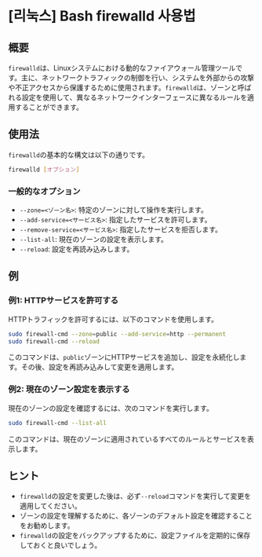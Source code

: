 # [리눅스] Bash firewalld 사용법

## 概要
`firewalld`は、Linuxシステムにおける動的なファイアウォール管理ツールです。主に、ネットワークトラフィックの制御を行い、システムを外部からの攻撃や不正アクセスから保護するために使用されます。`firewalld`は、ゾーンと呼ばれる設定を使用して、異なるネットワークインターフェースに異なるルールを適用することができます。

## 使用法
`firewalld`の基本的な構文は以下の通りです。

```bash
firewalld [オプション]
```

### 一般的なオプション
- `--zone=<ゾーン名>`: 特定のゾーンに対して操作を実行します。
- `--add-service=<サービス名>`: 指定したサービスを許可します。
- `--remove-service=<サービス名>`: 指定したサービスを拒否します。
- `--list-all`: 現在のゾーンの設定を表示します。
- `--reload`: 設定を再読み込みします。

## 例
### 例1: HTTPサービスを許可する
HTTPトラフィックを許可するには、以下のコマンドを使用します。

```bash
sudo firewall-cmd --zone=public --add-service=http --permanent
sudo firewall-cmd --reload
```

このコマンドは、`public`ゾーンにHTTPサービスを追加し、設定を永続化します。その後、設定を再読み込みして変更を適用します。

### 例2: 現在のゾーン設定を表示する
現在のゾーンの設定を確認するには、次のコマンドを実行します。

```bash
sudo firewall-cmd --list-all
```

このコマンドは、現在のゾーンに適用されているすべてのルールとサービスを表示します。

## ヒント
- `firewalld`の設定を変更した後は、必ず`--reload`コマンドを実行して変更を適用してください。
- ゾーンの設定を理解するために、各ゾーンのデフォルト設定を確認することをお勧めします。
- `firewalld`の設定をバックアップするために、設定ファイルを定期的に保存しておくと良いでしょう。